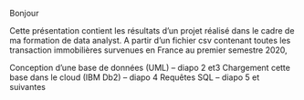 Bonjour

Cette présentation contient les résultats d’un projet réalisé dans le cadre de ma formation de data analyst.
A partir d’un fichier csv contenant toutes les transaction immobilières survenues en France au premier semestre 2020, 

Conception d’une base de données (UML) – diapo 2 et3
Chargement cette base dans le cloud (IBM Db2) – diapo 4
Requêtes SQL – diapo 5 et suivantes

